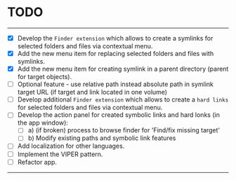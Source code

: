 # TODO

---

- [x] Develop the `Finder extension`  which allows to create a symlinks for selected folders and files via contextual menu.
- [x]  Add the new menu item for replacing selected folders and files with symlinks.
- [x]  Add the new menu item for creating symlink in a parent directory (parent for target objects).
- [ ]  Optional feature - use relative path instead absolute path in symlink target URL (if target and link located in one volume)
- [ ]  Develop additional `Finder extension`  which allows to create a `hard links` for selected folders and files via contextual menu.
- [ ] Develop the action panel for created symbolic links  and hard lonks (in the app window): 
  - [ ] a) (if broken) process to browse finder for 'Find/fix missing target'
  - [ ] b) Modify existing paths and symbolic link features
- [ ]  Add localization for other languages.
- [ ]  Implement the VIPER pattern.
- [ ]  Refactor app.

---

